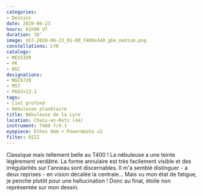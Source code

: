 ```yaml
---
categories:
- Dessins
date: 2020-06-23
hours: 01h00 UT
duration: 30'
image: m57-2020-06-23_01-00_T400x440_gbe_medium.png
constellations: LYR
catalogs:
- MESSIER
- PK
- NGC
designations:
- NGC6720 
- M57
- PK63+13.1
tags:
- Ciel profond
- Nébuleuse planétaire
title: Nébuleuse de la Lyre
location: Cheix-en-Retz (44)
instrument: T400 f/4.3
eyepiece: Ethos 8mm + Powermmate x2 
filter: OIII
---
```

Classique mais tellement belle au T400 ! La nébuleuse a une teinte légèrement verdâtre. La forme annulaire est très facilement visible et des irrégularités sur l'anneau sont discernables. Il m'a semblé distinguer - a deux reprises - en vision décalée la centrale… Mais vu mon état de fatigue, je penche plutôt pour une hallucination ! Donc au final, étoile non représentée sur mon dessin.